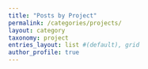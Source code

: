 ```yaml
---
title: "Posts by Project"
permalink: /categories/projects/
layout: category
taxonomy: project
entries_layout: list #(default), grid
author_profile: true
---
```

